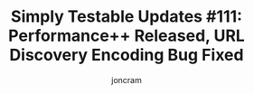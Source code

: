 ---
title: "Simply Testable Updates #111: Performance++ Released, URL Discovery Encoding Bug Fixed"
author: joncram
newsletter:
    issue_number: 111th
    url: https://us5.campaign-archive1.com/?u=ac75e33d993d2b502e333ddd0&amp;id=9e9329d258
    highlights:
      - <a href="https://us5.campaign-archive1.com/?u=ac75e33d993d2b502e333ddd0&amp;id=9e9329d258#performance-improvements">Performance Improvements</a>
      - <a href="https://us5.campaign-archive1.com/?u=ac75e33d993d2b502e333ddd0&amp;id=9e9329d258#url-discovery-character-encoding-bug-fixed">URL Discovery Character Encoding Bug Fixed</a>
    closing_sentence: Expect the next newsletter in a week from now on 22 October 2014
---
